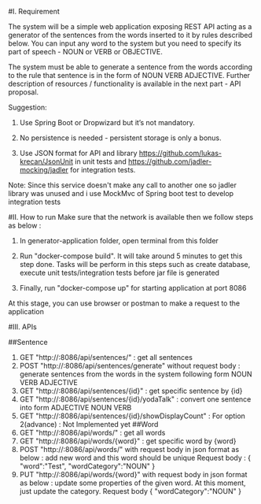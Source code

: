 #I. Requirement

The system will be a simple web application exposing REST API acting as a generator of the sentences from the words inserted to it by rules described below. You can input any word to the system but you need to specify its part of speech - NOUN or VERB or OBJECTIVE.

The system must be able to generate a sentence from the words according to the rule that sentence is in the form of NOUN VERB ADJECTIVE. Further description of resources / functionality is available in the next part - API proposal.

Suggestion: 
  1. Use Spring Boot or Dropwizard but it’s not mandatory.

  2. No persistence is needed -  persistent storage is only a bonus.
            
  3. Use JSON format for API and library https://github.com/lukas-krecan/JsonUnit in unit tests and https://github.com/jadler-mocking/jadler for integration tests. 

Note: Since this service doesn't make any call to another one so jadler library was unused and i use MockMvc of Spring boot test to develop integration tests

#II. How to run
Make sure that the network is available then we follow steps as below : 

  1. In generator-application folder, open terminal from this folder

  2. Run "docker-compose build". It will take around 5 minutes to get this step done. 
     Tasks will be perform in this steps such as create database, execute unit tests/integration tests before jar file is generated

  3. Finally, run "docker-compose up" for starting application at port 8086

At this stage, you can use browser or postman to make a request to the application

#III. APIs 

  ##Sentence
  1. GET "http://<host>:8086/api/sentences/" : get all sentences
  2. POST "http://<host>:8086/api/sentences/generate" without request body : generate sentences from the words in the system following form NOUN VERB ADJECTIVE
  3. GET "http://<host>:8086/api/sentences/{id}" : get specific sentence by {id}
  4. GET "http://<host>:8086/api/sentences/{id}/yodaTalk" : convert one sentence into form ADJECTIVE NOUN VERB
  5. GET "http://<host>:8086/api/sentences/{id}/showDisplayCount" : For option 2(advance) : Not Implemented yet 
  ##Word
  1. GET "http://<host>:8086/api/words/" : get all words
  2. GET "http://<host>:8086/api/words/{word}" : get specific word by {word}
  3. POST "http://<host>:8086/api/words/" with request body in json format as below : add new word and this word should be unique
  Request body :
  {
  	"word":"Test",
    "wordCategory":"NOUN"
  }
  4. PUT "http://<host>:8086/api/words/{word}" with request body in json format as below : update some properties of the given word. At this moment, just update the category.
  Request body
  {
      "wordCategory":"NOUN"
  }

  
  





 

   